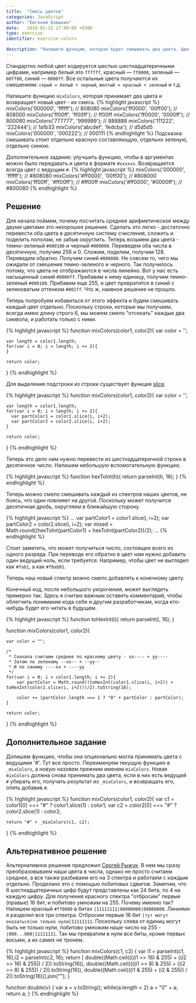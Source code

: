 ```yaml
---
title:  "Смесь цветов"
categories: JavaScript
author: "Евгений Бовыкин"
date:   2016-01-22 17:00:00 +0300
type: exercise
identifier: exercise-colors

description: "Напишите функцию, которая будет смешивать два цвета. Цвет представляется строкой длины строго шесть символов в шестнадцатеричном формате. Под смешать понимается найти цвет, расположенный между двумя другими."
---
```


Стандартно любой цвет кодируется шестью шестнадцатеричными цифрами, например белый это `ffffff`, красный — `ff0000`, зеленый — `00ff00`, синий — `0000ff`. Все остальные цвета получаются их смешением: `серый = белый + черный`, `желтый = красный + зеленый` и т.д.

Напишите функцию `mixColors`, которая принимает два цвета и возвращает новый цвет - их смесь.
{% highlight javascript %}
mixColors('000000', 'ffffff');   // 808080
mixColors('ff0000', '00ff00');   // 808000
mixColors('ff00ff', 'ff00ff');   // ff00ff
mixColors('ff0000', '0000ff');   // 800080
mixColors('777777', '999999');   // 888888
mixColors('111222', '222444');   // 1a1b33
mixColors('abcdef', 'fedcba');   // d5d5d5
mixColors('000000', '000222');   // 000111
{% endhighlight %}
Подсказка: смешивать стоит отдельно красную составляющую, отдельно зеленую, отдельно синюю.

Дополнительное задание: улучшить функцию, чтобы в аргументах можно было передавать и цвета в формате `#xxxxxx`. Возвращается всегда цвет с ведущим `#`.
{% highlight javascript %}
mixColors('000000', 'ffffff');   // #808080
mixColors('#ff0000', '00ff00');  // #808000
mixColors('ff00ff', '#ff00ff');  // #ff00ff
mixColors('#ff0000', '#0000ff'); // #800080
{% endhighlight %}

## Решение

Для начала поймем, почему посчитать среднее арифметическое между двумя цветами это нехорошее решение. Сделать это легко - достаточно перевести оба цвета в десятичную систему счисления, сложить и поделить пополам, не забыв округлить. Теперь возьмем два цвета - темно-зеленый `#000100` и черный `#000000`. Переведем оба числа в десятичную, получим 256 и 0. Сложим, поделим, получим 128. Переведем обратно. Получим синий `#000080`. Не совсем то, чего мы ожидали от смешения темно-зеленого и черного. Так получилось потому, что цвета не отображаются в числа линейно. Вот у нас есть насыщенный синий `#0000ff`. Прибавим к нему единицу, получим темно-зеленый `#000100`. Прибавим еще 255, и цвет превратится в синий с зеленоватым оттенком `#001ff`. Что ж, наивное решение не прошло.

Теперь попробуем избавиться от этого эффекта и будем смешивать каждый цвет отдельно. Поскольку строки, которые мы получаем, всегда имею длину строго 6, мы можем смело "отсекать" каждые два символа, и работать только с ними.

{% highlight javascript %}
function mixColors(color1, color2){
    var color = '';

    var length = color1.length;
    for(var i = 0; i < length; i += 2){
    }

    return color;
}
{% endhighlight %}

Для выделения подстроки из строки существует функция [slice](https://developer.mozilla.org/ru/docs/Web/JavaScript/Reference/Global_Objects/String/slice).

{% highlight javascript %}
function mixColors(color1, color2){
    var color = '';

    var length = color1.length;
    for(var i = 0; i < length; i += 2){
      var partColor1 = color1.slice(i, i+2);
      var partColor2 = color2.slice(i, i+2);
    }

    return color;
}
{% endhighlight %}

Теперь это дело нам нужно перевести из шестнадцатеричной строки в десятичное число. Напишем небольшую вспомогательную функцию.

{% highlight javascript %}
function hexToInt(h){
  return parseInt(h, 16);
}
{% endhighlight %}

Теперь можно смело смешивать каждый из спектров наших цветов, не боясь, что один повлияет на другой. Поскольку может получится десятичная дробь, округляем в ближайшую сторону.

{% highlight javascript %}
...
    var partColor1 = color1.slice(i, i+2);
    var partColor2 = color2.slice(i, i+2);
    var mixed = Math.round((hexToInt(partColor1) + hexToInt(partColor2))/2);
...
{% endhighlight %}

Стоит заметить, что может получиться число, состоящее всего из одного разряда. При переводе его обратно в цвет нам нужно добавить один ведущий ноль, если требуется. Например, чтобы цвет не выглядел как `#fab1`, а как `#f0ab01`.

Теперь наш новый спектр можно смело добавлять к конечному цвету.

Конечный код, после небольшого укорочения, может выглядеть примерно так. Здесь я считаю важным оставить комментарий, чтобы облегчить понимание кода себе и другим разработчикам, когда кто-нибудь будет его читать в будущем.

{% highlight javascript %}
function toHexInt(i){
    return parseInt(i, 16);
}

function mixColors(color1, color2){

    var color = "";

    /*
     * Сначала считаем среднее по красному цвету - xx---- + yy----
     * Затем по зеленому --xx-- + --yy--
     * И по синему ----xx + ----yy
     */
    for(var i = 0; i < color1.length; i += 2){
        var partColor = Math.round((toHexInt(color1.slice(i, i+2)) + toHexInt(color2.slice(i, i+2)))/2).toString(16);

        color += (partColor.length === 1 ? "0" + partColor : partColor);
    }

    return color;
}
{% endhighlight %}

## Дополнительное задание
Допишем функцию, чтобы она опционально могла принимать цвета с ведущими '#'. Тут все просто. Переименуем текущую функцию в `_mixColors`, а новую назовем прежним именем `mixColors`. Новая `mixColors` должна снова принимать два цвета, если в них есть ведущий `#` убирать его, получать результат из `_mixColors`, и возвращать его, опять добавив `#`.

{% highlight javascript %}
function mixColors(color1, color2){
    var c1 = color1[0] === "#" ? color1.slice(1) : color1;
    var c2 = color2[0] === "#" ? color2.slice(1) : color2;

    return "#" + _mixColors(c1, c2);
}
{% endhighlight %}

## Альтернативное решение

Альтернативное решение предложил [Сергей Рыжук](https://github.com/stweet). В нем мы сразу преобразовываем наши цвета в числа, однако не просто считаем среднее, а все также разбиваем его на 3 спектра и работаем с каждым отдельно. Проделано это с помощью побитовых сдвигов. Заметим, что 6 шестнадцатеричных цифр будут представлены как 24 бита, по 4 на каждую цифру. Для получения красного спектра "отбросим" первые (правые) 16 бит, и побитово умножим на 255. Почему именно так? Напишем красный `#ff0000` в битах `|11111111|00000000|00000000`. Линиями я разделил все три спектра. Отбросим первые 16 бит `|тут могут оказаться|не только нули|11111111`. Поскольку слева от единиц могут быть не только нули, побитово умножим наше число на 255 - `|000...000|11111111`. Так мы превратим в нули все биты, кроме первых восьми, а их самих не тронем.

{% highlight javascript %}
function mixColors(c1, c2) {
    var i1 = parseInt(c1, 16),i2 = parseInt(c2, 16);
    return [
        double((Math.ceil((((i1 >> 16) & 255) + ((i2 >> 16) & 255)) / 2)).toString(16)),
        double((Math.ceil((((i1 >> 8) & 255) + ((i2 >> 8) & 255)) / 2)).toString(16)),
        double((Math.ceil(((i1 & 255) + (i2 & 255)) / 2)).toString(16))].join("");
}
            
function double(v) {
    var a = v.toString();
    while(a.length < 2)
        a = "0" + a;
    return a;
}
{% endhighlight %}
